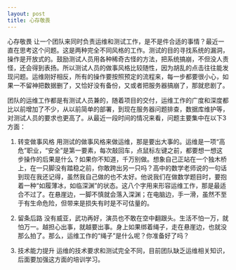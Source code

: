 ```yaml
---
layout: post
title: 心存敬畏
---
```

心存敬畏
让一个团队来同时负责运维和测试工作，是不是件合适的事情？最近一直在思考这个问题。这是两种完全不同风格的工作。测试的目的寻找系统的漏洞，操作是开放式的。鼓励测试人员用各种稀奇古怪的方法，把系统搞崩，不但没人责怪，还会得到表扬。所以测试人员的做事风格比较随性，因为胡乱的点击往往能发现问题。运维刚好相反，所有的操作要按照预定的流程来，每一步都要很小心，如果一不留神把数据删了，又恰好没有备份，又或者把服务器搞崩了，那就悲剧了。

团队的运维工作都是有测试人员兼的，随着项目的交付，运维工作的广度和深度都比以前增加了不少，从以前简单的部署，到现在服务器问题排查，数据库维护等，对测试人员的要求也更高了。从最近一段时间的情况来看，问题主要集中在以下3方面：
1. 转变做事风格
用测试的做事风格来做运维，那是要出大事的。运维是一项“高危”职业，“安全”是第一要素，每次敲回车，点鼠标左键之前，都要想一想这步操作的后果是什么？如果你不知道，千万别做。想象自己正站在一个独木桥上，在一只脚没有踏稳之前，你敢跨出另一只吗？高中的数学老师说的一句话到现在我还记得，虽然我自己做的也不太好。他说我们在做数学题目时，要抱着一种“如履薄冰，如临深渊”的状态。这八个字用来形容运维工作，那是最适合不过了。在悬崖边，一脚不慎就会落入深渊；在电脑边，手一滑，虽然不至于有生命危险，但带来是损失有时是不可估量的。

2. 留条后路
没有威亚，武功再好，演员也不敢在空中翻跟头。生活不怕一万，就怕万一。越担心出事，就越要出事。身上如果绑着绳子，走在悬崖边，也就没那么拍了。那么，运维工作的“绳子”是什么呢？你准备好了吗？

3. 技术能力提升
运维的技术要求和测试完全不同，目前团队缺乏运维相关知识，后面要加强这方面的培训学习。